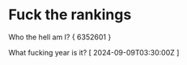 # Fuck the rankings

Who the hell am I?
{ 6352601 }

What fucking year is it?
[ 2024-09-09T03:30:00Z ]
